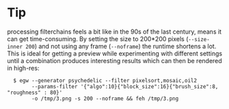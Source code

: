Tip
===

processing filterchains feels a bit like in the 90s of the last century, means
it can get time-consuming. By setting the size to 200*200 pixels
(`--size-inner 200`) and not using any frame (`--noframe`) the runtime
shortens a lot. This is ideal for getting a preview while experimenting with
different settings until a combination produces interesting results which
can then be rendered in high-res:

```console
  $ egw --generator psychedelic --filter pixelsort,mosaic,oil2
        --params-filter '{"algo":10}{"block_size":16}{"brush_size":8, "roughness" : 80}'
        -o /tmp/3.png -s 200 --noframe && feh /tmp/3.png
```
